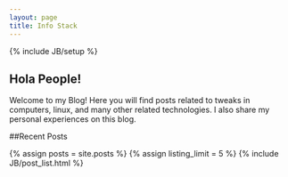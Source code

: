 ```yaml
---
layout: page
title: Info Stack
---
```

{% include JB/setup %}

## Hola People!

Welcome to my Blog! Here you will find posts related to tweaks in computers, linux, and many other related technologies. I also share my personal experiences on this blog.

##Recent Posts

{% assign posts = site.posts %}
{% assign listing_limit = 5 %}
{% include JB/post_list.html %}

